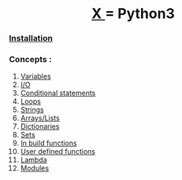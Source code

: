 <h1 align="center" > <a href="../"> X </a> = Python3</h1>

### [Installation](./0-installation.md)

### Concepts :
 1. [Variables](./1-Variables.md)
 2. [I/O](./2-Input-Output.md)
 3. [Conditional statements](./3-Conditionals.md)
 4. [Loops](./4-loops.md)
 5. [Strings](./5-Strings.md)
 6. [Arrays/Lists](./6-Lists.md)
 7. [Dictionaries](./7-Dictionaries.md)
 8. [Sets]()
 9. [In build functions]()
 10. [User defined functions](./10-user_defined_functions.md)
 11. [Lambda]()
 12. [Modules]()
